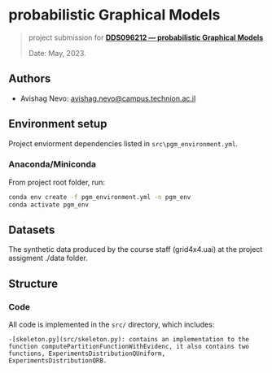 # probabilistic Graphical Models
> project submission for [**DDS096212 — probabilistic Graphical Models**](https://vistalab-technion.github.io/cs236781)
>
> Date: May, 2023. 
## Authors

* Avishag Nevo: avishag.nevo@campus.technion.ac.il

## Environment setup

Project enviorment dependencies listed in 
`src\pgm_environment.yml`.
### Anaconda/Miniconda

From project root folder, run:
```bash
conda env create -f pgm_environment.yml -n pgm_env
conda activate pgm_env
```

## Datasets
The synthetic data produced by the course staff (grid4x4.uai) at the project assigment ./data folder.

## Structure

### Code

All code is implemented in the `src/` directory, which includes:


    -[skeleton.py](src/skeleton.py): contains an implementation to the function computePartitionFunctionWithEvidenc, it also contains two functions, ExperimentsDistributionQUniform, ExperimentsDistributionQRB.



